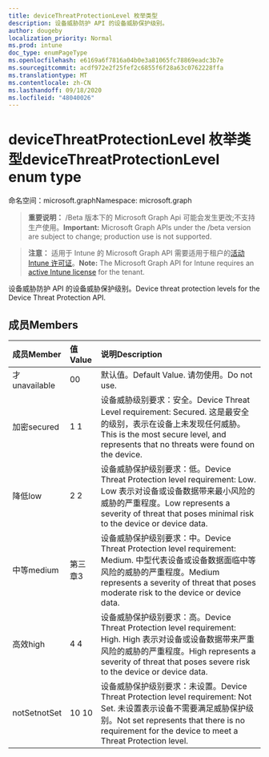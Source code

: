 ```yaml
---
title: deviceThreatProtectionLevel 枚举类型
description: 设备威胁防护 API 的设备威胁保护级别。
author: dougeby
localization_priority: Normal
ms.prod: intune
doc_type: enumPageType
ms.openlocfilehash: e6169a6f7816a04b0e3a81065fc78869eadc3b7e
ms.sourcegitcommit: acdf972e2f25fef2c6855f6f28a63c0762228ffa
ms.translationtype: MT
ms.contentlocale: zh-CN
ms.lasthandoff: 09/18/2020
ms.locfileid: "48040026"
---
```

# <a name="devicethreatprotectionlevel-enum-type"></a><span data-ttu-id="62dee-103">deviceThreatProtectionLevel 枚举类型</span><span class="sxs-lookup"><span data-stu-id="62dee-103">deviceThreatProtectionLevel enum type</span></span>

<span data-ttu-id="62dee-104">命名空间：microsoft.graph</span><span class="sxs-lookup"><span data-stu-id="62dee-104">Namespace: microsoft.graph</span></span>

> <span data-ttu-id="62dee-105">**重要说明：** /Beta 版本下的 Microsoft Graph Api 可能会发生更改;不支持生产使用。</span><span class="sxs-lookup"><span data-stu-id="62dee-105">**Important:** Microsoft Graph APIs under the /beta version are subject to change; production use is not supported.</span></span>

> <span data-ttu-id="62dee-106">**注意：** 适用于 Intune 的 Microsoft Graph API 需要适用于租户的[活动 Intune 许可证](https://go.microsoft.com/fwlink/?linkid=839381)。</span><span class="sxs-lookup"><span data-stu-id="62dee-106">**Note:** The Microsoft Graph API for Intune requires an [active Intune license](https://go.microsoft.com/fwlink/?linkid=839381) for the tenant.</span></span>

<span data-ttu-id="62dee-107">设备威胁防护 API 的设备威胁保护级别。</span><span class="sxs-lookup"><span data-stu-id="62dee-107">Device threat protection levels for the Device Threat Protection API.</span></span>

## <a name="members"></a><span data-ttu-id="62dee-108">成员</span><span class="sxs-lookup"><span data-stu-id="62dee-108">Members</span></span>
|<span data-ttu-id="62dee-109">成员</span><span class="sxs-lookup"><span data-stu-id="62dee-109">Member</span></span>|<span data-ttu-id="62dee-110">值</span><span class="sxs-lookup"><span data-stu-id="62dee-110">Value</span></span>|<span data-ttu-id="62dee-111">说明</span><span class="sxs-lookup"><span data-stu-id="62dee-111">Description</span></span>|
|:---|:---|:---|
|<span data-ttu-id="62dee-112">才</span><span class="sxs-lookup"><span data-stu-id="62dee-112">unavailable</span></span>|<span data-ttu-id="62dee-113">0</span><span class="sxs-lookup"><span data-stu-id="62dee-113">0</span></span>|<span data-ttu-id="62dee-114">默认值。</span><span class="sxs-lookup"><span data-stu-id="62dee-114">Default Value.</span></span> <span data-ttu-id="62dee-115">请勿使用。</span><span class="sxs-lookup"><span data-stu-id="62dee-115">Do not use.</span></span>|
|<span data-ttu-id="62dee-116">加密</span><span class="sxs-lookup"><span data-stu-id="62dee-116">secured</span></span>|<span data-ttu-id="62dee-117">1 </span><span class="sxs-lookup"><span data-stu-id="62dee-117">1</span></span>|<span data-ttu-id="62dee-118">设备威胁级别要求：安全。</span><span class="sxs-lookup"><span data-stu-id="62dee-118">Device Threat Level requirement: Secured.</span></span> <span data-ttu-id="62dee-119">这是最安全的级别，表示在设备上未发现任何威胁。</span><span class="sxs-lookup"><span data-stu-id="62dee-119">This is the most secure level, and represents that no threats were found on the device.</span></span>|
|<span data-ttu-id="62dee-120">降低</span><span class="sxs-lookup"><span data-stu-id="62dee-120">low</span></span>|<span data-ttu-id="62dee-121">2 </span><span class="sxs-lookup"><span data-stu-id="62dee-121">2</span></span>|<span data-ttu-id="62dee-122">设备威胁保护级别要求：低。</span><span class="sxs-lookup"><span data-stu-id="62dee-122">Device Threat Protection level requirement: Low.</span></span> <span data-ttu-id="62dee-123">Low 表示对设备或设备数据带来最小风险的威胁的严重程度。</span><span class="sxs-lookup"><span data-stu-id="62dee-123">Low represents a severity of threat that poses minimal risk to the device or device data.</span></span>|
|<span data-ttu-id="62dee-124">中等</span><span class="sxs-lookup"><span data-stu-id="62dee-124">medium</span></span>|<span data-ttu-id="62dee-125">第三章</span><span class="sxs-lookup"><span data-stu-id="62dee-125">3</span></span>|<span data-ttu-id="62dee-126">设备威胁保护级别要求：中。</span><span class="sxs-lookup"><span data-stu-id="62dee-126">Device Threat Protection level requirement: Medium.</span></span> <span data-ttu-id="62dee-127">中型代表设备或设备数据面临中等风险的威胁的严重程度。</span><span class="sxs-lookup"><span data-stu-id="62dee-127">Medium represents a severity of threat that poses moderate risk to the device or device data.</span></span>|
|<span data-ttu-id="62dee-128">高效</span><span class="sxs-lookup"><span data-stu-id="62dee-128">high</span></span>|<span data-ttu-id="62dee-129">4 </span><span class="sxs-lookup"><span data-stu-id="62dee-129">4</span></span>|<span data-ttu-id="62dee-130">设备威胁保护级别要求：高。</span><span class="sxs-lookup"><span data-stu-id="62dee-130">Device Threat Protection level requirement: High.</span></span> <span data-ttu-id="62dee-131">High 表示对设备或设备数据带来严重风险的威胁的严重程度。</span><span class="sxs-lookup"><span data-stu-id="62dee-131">High represents a severity of threat that poses severe risk to the device or device data.</span></span>|
|<span data-ttu-id="62dee-132">notSet</span><span class="sxs-lookup"><span data-stu-id="62dee-132">notSet</span></span>|<span data-ttu-id="62dee-133">10 </span><span class="sxs-lookup"><span data-stu-id="62dee-133">10</span></span>|<span data-ttu-id="62dee-134">设备威胁保护级别要求：未设置。</span><span class="sxs-lookup"><span data-stu-id="62dee-134">Device Threat Protection level requirement: Not Set.</span></span> <span data-ttu-id="62dee-135">未设置表示设备不需要满足威胁保护级别。</span><span class="sxs-lookup"><span data-stu-id="62dee-135">Not set represents that there is no requirement for the device to meet a Threat Protection level.</span></span>|






